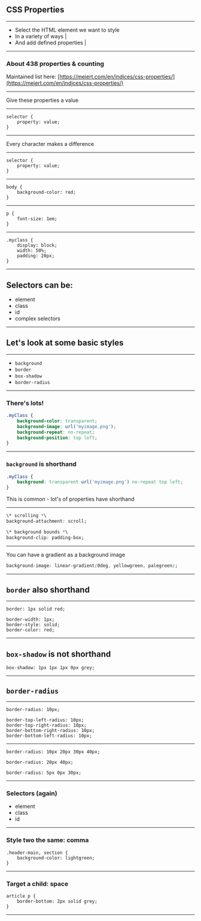 ## CSS Properties


---

- Select the HTML element we want to style
- In a variety of ways |
- And add defined properties |

---

### About 438 properties & counting

Maintained list here: [https://meiert.com/en/indices/css-properties/](https://meiert.com/en/indices/css-properties/)

---

Give these properties a value

---

```
selector {
	property: value;
}
```

---

Every character makes a difference

---

```
selector {
	property: value;
}
```

---

```
body {
	background-color: red;
}
```

---

```
p {
	font-size: 1em;
}
```

---

```
.myclass {
	display: block;
	width: 50%;
	padding: 20px;
}
```

---

## Selectors can be:

- element
- class
- id
- complex selectors

---

## Let's look at some basic styles

---

- `background`
- `border`
- `box-shadow`
- `border-radius`

---

### There's lots!

```css
.myClass {
	background-color: transparent;
	background-image: url('myimage.png');
	background-repeat: no-repeat;
	background-position: top left;
}
```
---
### `background` is shorthand

```css
.myClass {
	background: transparent url('myimage.png') no-repeat top left;
}
```

This is common - lot's of properties have shorthand

---

```css
\* scrolling *\
background-attachment: scroll;

\* background bounds *\
background-clip: padding-box;
```

---

You can have a gradient as a background image

```css
background-image: linear-gradient(0deg, yellowgreen, palegreen);
```

---

## `border` also shorthand

---

```
border: 1px solid red;

border-width: 1px;
border-style: solid;
border-color: red;
```

---

## `box-shadow` is not shorthand

```
box-shadow: 1px 1px 1px 0px grey;
```

---

## `border-radius` 

---

```
border-radius: 10px;

border-top-left-radius: 10px;
border-top-right-radius: 10px;
border-bottom-right-radius: 10px;
border-bottom-left-radius: 10px;
```

---

```
border-radius: 10px 20px 30px 40px;

border-radius: 20px 40px;

border-radius: 5px 0px 30px;
```

---

### Selectors (again)

- element
- class
- id

---

### Style two the same: comma

```
.header-main, section {
	background-color: lightgreen;
}
```

---

### Target a child: space

```
article p {
	border-bottom: 2px solid grey;
}
```

---